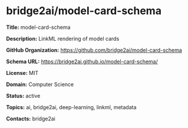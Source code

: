 # bridge2ai/model-card-schema

**Title:** model-card-schema

**Description:** LinkML rendering of model cards

**GitHub Organization:** https://github.com/bridge2ai/model-card-schema

**Schema URL:** https://bridge2ai.github.io/model-card-schema/

**License:** MIT

**Domain:** Computer Science

**Status:** active

**Topics:** ai, bridge2ai, deep-learning, linkml, metadata

**Contacts:** bridge2ai